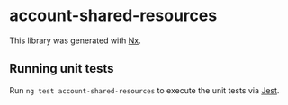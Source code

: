 # account-shared-resources

This library was generated with [Nx](https://nx.dev).

## Running unit tests

Run `ng test account-shared-resources` to execute the unit tests via [Jest](https://jestjs.io).
